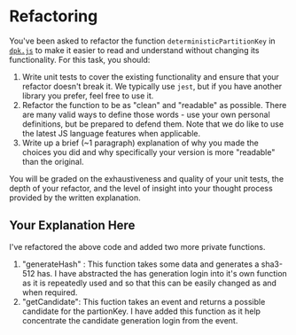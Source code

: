 # Refactoring

You've been asked to refactor the function `deterministicPartitionKey` in [`dpk.js`](dpk.js) to make it easier to read and understand without changing its functionality. For this task, you should:

1. Write unit tests to cover the existing functionality and ensure that your refactor doesn't break it. We typically use `jest`, but if you have another library you prefer, feel free to use it.
2. Refactor the function to be as "clean" and "readable" as possible. There are many valid ways to define those words - use your own personal definitions, but be prepared to defend them. Note that we do like to use the latest JS language features when applicable.
3. Write up a brief (~1 paragraph) explanation of why you made the choices you did and why specifically your version is more "readable" than the original.

You will be graded on the exhaustiveness and quality of your unit tests, the depth of your refactor, and the level of insight into your thought process provided by the written explanation.

## Your Explanation Here
I've refactored the above code and added two more private functions.
1. "generateHash" : This function takes some data and generates a sha3-512 has. I have abstracted the has generation login into it's own function as it is repeatedly used and so that this can be easily changed as and when required.
2. "getCandidate": This fuction takes an event and returns a possible candidate for the partionKey. I have added this function as it help concentrate the candidate generation login from the event.
